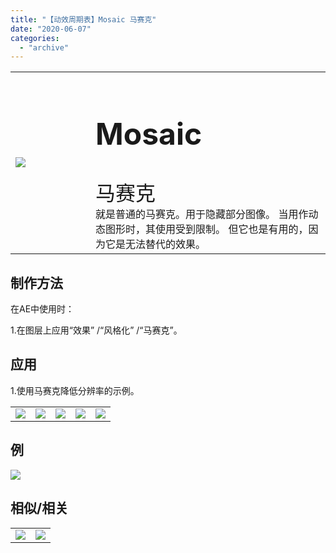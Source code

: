 ```yaml
---
title: "【动效周期表】Mosaic 马赛克"
date: "2020-06-07"
categories: 
  - "archive"
---
```


<table style="border-collapse: collapse; width: 100%;"><tbody class="table1"><tr><td style="width: 25.4125%;"><img src="https://mir.yuelili.com/user/AE/mg/foxcodex/Mosaic.gif"></td><td style="width: 93.8898%;"><h2 style="font-size: 36pt;">Mosaic</h2><div></div><span style="font-size: 24pt;">马赛克</span><div></div>就是普通的马赛克。用于隐藏部分图像。 当用作动态图形时，其使用受到限制。 但它也是有用的，因为它是无法替代的效果。</td></tr></tbody></table>

## 制作方法

在AE中使用时：

1.在图层上应用“效果” /“风格化” /“马赛克”。

## 应用

1.使用马赛克降低分辨率的示例。

<table style="border-collapse: collapse;"><tbody class="table1"><tr><td><a href="https://yuelili.com/archive/repeattrim/"><img src="https://mir.yuelili.com/user/AE/mg/foxcodex/Mosaic.gif"></a></td><td><img class="plus" src="https://mir.yuelili.com/user/AE/mg/foxcodex/plus.png"></td><td><a href="https://yuelili.com/archive/LineSwee/"><img src="https://mir.yuelili.com/user/AE/mg/foxcodex/LineSweep.gif"></a></td><td><img class="plus" src="https://mir.yuelili.com/user/AE/mg/foxcodex/tri.png"></td><td><img src="https://mir.yuelili.com/user/AE/mg/foxcodex/LineSweep-Ex001.gif"></td></tr></tbody></table>

## 例

![](https://mir.yuelili.com/user/AE/mg/foxcodex/LineSweep-Ex001.gif)

## 相似/相关

<table style="border-collapse: collapse;"><tbody class="table1"><tr><td><a href="https://yuelili.com/archive/outlineblur/"><img src="https://mir.yuelili.com/user/AE/mg/foxcodex/OutlineBlur.gif"></a></td><td><a href="https://yuelili.com/archive/Blur/"><img src="https://mir.yuelili.com/user/AE/mg/foxcodex/Blur.gif"></a></td></tr></tbody></table>
